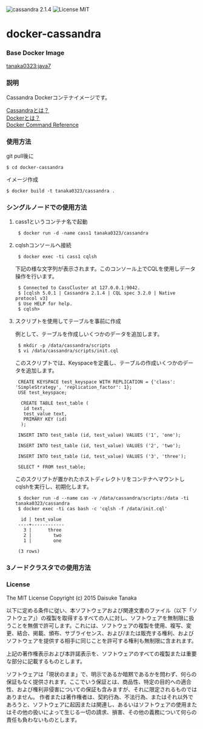 ![cassandra 2.1.4](https://img.shields.io/badge/cassandra-2.1.4-brightgreen.svg) ![License MIT](https://img.shields.io/badge/license-MIT-blue.svg)

# docker-cassandra

### Base Docker Image

[tanaka0323:java7](https://bitbucket.org/tanaka0323/docker-java7)

### 説明

Cassandra Dockerコンテナイメージです。

[Cassandraとは？](http://cassandra.apache.org/)  
[Dockerとは？](https://docs.docker.com/)  
[Docker Command Reference](https://docs.docker.com/reference/commandline/cli/)

### 使用方法

git pull後に

    $ cd docker-cassandra

イメージ作成

    $ docker build -t tanaka0323/cassandra .

### シングルノードでの使用方法

1. cass1というコンテナ名で起動

        $ docker run -d -name cass1 tanaka0323/cassandra

2. cqlshコンソールへ接続

        $ docker exec -ti cass1 cqlsh

    下記の様な文字列が表示されます。このコンソール上でCQLを使用しデータ操作を行います。

        $ Connected to CassCluster at 127.0.0.1:9042.
        $ [cqlsh 5.0.1 | Cassandra 2.1.4 | CQL spec 3.2.0 | Native protocol v3]
        $ Use HELP for help.
        $ cqlsh>

3. スクリプトを使用してテーブルを事前に作成

    例として、テーブルを作成しいくつかのデータを追加します。

        $ mkdir -p /data/cassandra/scripts
        $ vi /data/cassandra/scripts/init.cql

    このスクリプトでは、Keyspaceを定義し、テーブルの作成いくつかのデータを追加します。

        CREATE KEYSPACE test_keyspace WITH REPLICATION = {'class': 'SimpleStrategy', 'replication_factor': 1};
        USE test_keyspace;

         CREATE TABLE test_table (
          id text,
          test_value text,
          PRIMARY KEY (id)
         );

        INSERT INTO test_table (id, test_value) VALUES ('1', 'one');

        INSERT INTO test_table (id, test_value) VALUES ('2', 'two');

        INSERT INTO test_table (id, test_value) VALUES ('3', 'three');

        SELECT * FROM test_table;

    このスクリプトが置かれたホストディレクトリをコンテナへマウントしcqlshを実行し、初期化します。

        $ docker run -d --name cas -v /data/cassandra/scripts:/data -ti tanaka0323/cassandra
        $ docker exec -ti cas bash -c 'cqlsh -f /data/init.cql'

         id | test_value
        ----+------------
          3 |      three
          2 |        two
          1 |        one

        (3 rows)

### 3ノードクラスタでの使用方法


### License

The MIT License
Copyright (c) 2015 Daisuke Tanaka

以下に定める条件に従い、本ソフトウェアおよび関連文書のファイル（以下「ソフトウェア」）の複製を取得するすべての人に対し、ソフトウェアを無制限に扱うことを無償で許可します。これには、ソフトウェアの複製を使用、複写、変更、結合、掲載、頒布、サブライセンス、および/または販売する権利、およびソフトウェアを提供する相手に同じことを許可する権利も無制限に含まれます。

上記の著作権表示および本許諾表示を、ソフトウェアのすべての複製または重要な部分に記載するものとします。

ソフトウェアは「現状のまま」で、明示であるか暗黙であるかを問わず、何らの保証もなく提供されます。ここでいう保証とは、商品性、特定の目的への適合性、および権利非侵害についての保証も含みますが、それに限定されるものではありません。 作者または著作権者は、契約行為、不法行為、またはそれ以外であろうと、ソフトウェアに起因または関連し、あるいはソフトウェアの使用またはその他の扱いによって生じる一切の請求、損害、その他の義務について何らの責任も負わないものとします。
